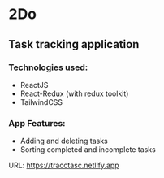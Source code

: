 # 2Do

## Task tracking application

### Technologies used:

-  ReactJS
-  React-Redux (with redux toolkit)
-  TailwindCSS

### App Features:

-  Adding and deleting tasks
-  Sorting completed and incomplete tasks

URL: https://tracctasc.netlify.app
